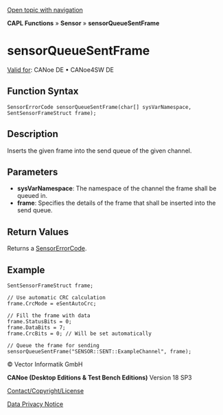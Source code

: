[Open topic with navigation](../../../../../CANoeDEFamily.htm#Topics/CAPLFunctions/Sensor/Functions/CAPLfunctionSensorQueueSentFrame.md)

**CAPL Functions** » **Sensor** » **sensorQueueSentFrame**

# sensorQueueSentFrame

[Valid for](../../../Shared/FeatureAvailability.md): CANoe DE • CANoe4SW DE

## Function Syntax

```plaintext
SensorErrorCode sensorQueueSentFrame(char[] sysVarNamespace, SentSensorFrameStruct frame);
```

## Description

Inserts the given frame into the send queue of the given channel.

## Parameters

- **sysVarNamespace**: The namespace of the channel the frame shall be queued in.
- **frame**: Specifies the details of the frame that shall be inserted into the send queue.

## Return Values

Returns a [SensorErrorCode](../CAPLfunctionsSensorEnumeration.md).

## Example

```plaintext
SentSensorFrameStruct frame;

// Use automatic CRC calculation
frame.CrcMode = eSentAutoCrc;

// Fill the frame with data
frame.StatusBits = 0;
frame.DataBits = 7;
frame.CrcBits = 0; // Will be set automatically

// Queue the frame for sending
sensorQueueSentFrame("SENSOR::SENT::ExampleChannel", frame);
```

© Vector Informatik GmbH

**CANoe (Desktop Editions & Test Bench Editions)** Version 18 SP3

[Contact/Copyright/License](../../../Shared/ContactCopyrightLicense.md)

[Data Privacy Notice](https://www.vector.com/int/en/company/get-info/privacy-policy/)
